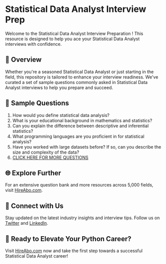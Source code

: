 # Statistical Data Analyst Interview Prep

Welcome to the Statistical Data Analyst Interview Preparation ! This resource is designed to help you ace your Statistical Data Analyst interviews with confidence.

## 🚀 Overview

Whether you're a seasoned Statistical Data Analyst or just starting in the field, this repository is tailored to enhance your interview readiness. We've curated a set of sample questions commonly asked in Statistical Data Analyst interviews to help you prepare and succeed.

## 📝 Sample Questions

1. How would you define statistical data analysis?
2. What is your educational background in mathematics and statistics?
3. Can you explain the difference between descriptive and inferential statistics?
4. What programming languages are you proficient in for statistical analysis?
5. Have you worked with large datasets before? If so, can you describe the size and complexity of the data?
6. [CLICK HERE FOR MORE QUESTIONS](https://hireabo.com/job/19_1_27/Statistical%20Data%20Analyst)

## 🌐 Explore Further

For an extensive question bank and more resources across 5,000 fields, visit [HireAbo.com](https://www.hireabo.com).

## 📱 Connect with Us

Stay updated on the latest industry insights and interview tips. Follow us on [Twitter](https://twitter.com/hireabo) and [LinkedIn](https://www.linkedin.com/in/hire-abo-3609972a8/).

## 🚀 Ready to Elevate Your Python Career?

Visit [HireAbo.com](https://www.hireabo.com) now and take the first step towards a successful Statistical Data Analyst career!